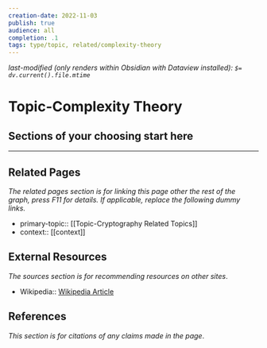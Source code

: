 ```yaml
---
creation-date: 2022-11-03
publish: true
audience: all
completion: .1
tags: type/topic, related/complexity-theory
---
```

*last-modified (only renders within Obsidian with Dataview installed): `$= dv.current().file.mtime`*
# Topic-Complexity Theory

## Sections of your choosing start here

---
## Related Pages
*The related pages section is for linking this page other the rest of the graph, press F11 for details. If applicable, replace the following dummy links.*
- primary-topic:: [[Topic-Cryptography Related Topics]]
- context:: \[\[context\]\]

## External Resources
*The sources section is for recommending resources on other sites*.
- Wikipedia:: [Wikipedia Article](https://en.wikipedia.org/wiki/Computational_complexity_theory)

## References
*This section is for citations of any claims made in the page*.
